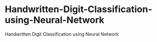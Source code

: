 # Handwritten-Digit-Classification-using-Neural-Network
Handwritten Digit Classification using Neural Network
